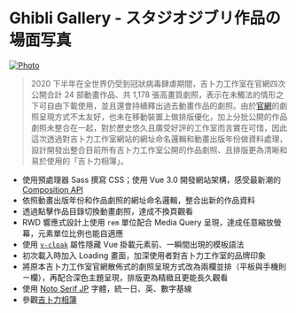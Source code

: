 # Ghibli Gallery - スタジオジブリ作品の場面写真

[![Photo](https://cdn.dribbble.com/users/3800131/screenshots/15181266/media/911d9783455dc45f4014b30eb15725e3.png)](https://dribbble.com/raychangdesign)

> 2020 下半年在全世界仍受到冠狀病毒肆虐期間，吉卜力工作室在官網四次公開合計 24 部動畫作品、共 1,178 張高畫質劇照，表示在未觸法的情形之下可自由下載使用，並且還會持續釋出過去動畫作品的劇照。由於[官網](https://www.ghibli.jp/info/013409/)的劇照呈現方式不太友好，也未在移動裝置上做排版優化，加上分批公開的作品劇照未整合在一起，對於歷史悠久且廣受好評的工作室而言實在可惜，因此這次透過對吉卜力工作室網站的網址命名邏輯和動畫出版年份做資料處理，設計開發出整合目前所有吉卜力工作室公開的作品劇照、且排版更為清晰和易於使用的「吉卜力相簿」。

- 使用預處理器 Sass 撰寫 CSS；使用 Vue 3.0 開發網站架構，感受最新潮的 [Composition API](https://composition-api.vuejs.org/#logic-reuse-code-organization)
- 依照動畫出版年份和作品劇照的網址命名邏輯，整合出新的作品資料
- 透過點擊作品目錄切換動畫劇照，達成不換頁觀看
- RWD 響應式設計上使用 `rem` 單位配合 Media Query 呈現，達成任意縮放螢幕，元素單位比例也能自適應
- 使用 [`v-cloak`](https://v3.vuejs.org/api/directives.html#v-cloak) 屬性隱藏 Vue 掛載元素前、一瞬間出現的模板語法
- 初次載入時加入 Loading 畫面，加深使用者對吉卜力工作室的品牌印象
- 將原本吉卜力工作室官網散佈式的劇照呈現方式改為兩欄並排（平板與手機則ㄧ欄），再配合深色主題呈現，排版更為精緻且更能長久觀看
- 使用 [Noto Serif JP](https://fonts.google.com/specimen/Noto+Serif+JP) 字體，統一日、英、數字基線
- 參觀[吉卜力相簿](https://rayc2045.github.io/ghibli-gallery/)